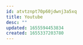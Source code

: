 ```yaml
---
id: atvtznpt70p60jdwnj3a5xq
title: Youtube
desc: ""
updated: 1655594453834
created: 1655337203780
---
```

